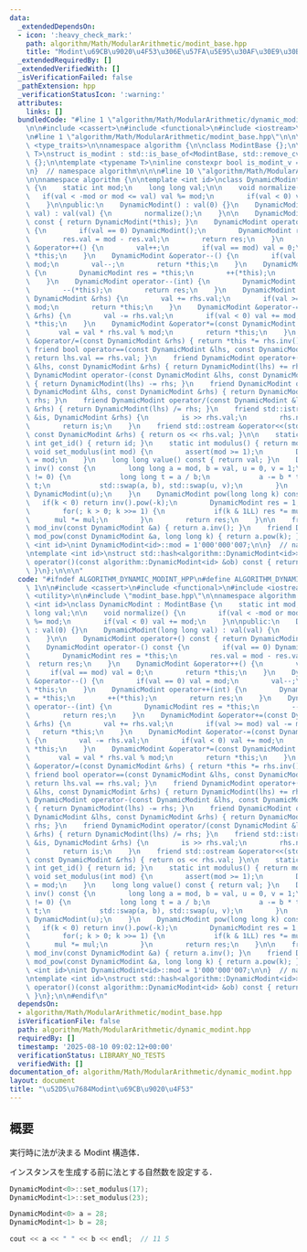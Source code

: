 ```yaml
---
data:
  _extendedDependsOn:
  - icon: ':heavy_check_mark:'
    path: algorithm/Math/ModularArithmetic/modint_base.hpp
    title: "Modint\u69CB\u9020\u4F53\u306E\u57FA\u5E95\u30AF\u30E9\u30B9"
  _extendedRequiredBy: []
  _extendedVerifiedWith: []
  _isVerificationFailed: false
  _pathExtension: hpp
  _verificationStatusIcon: ':warning:'
  attributes:
    links: []
  bundledCode: "#line 1 \"algorithm/Math/ModularArithmetic/dynamic_modint.hpp\"\n\n\
    \n\n#include <cassert>\n#include <functional>\n#include <iostream>\n#include <utility>\n\
    \n#line 1 \"algorithm/Math/ModularArithmetic/modint_base.hpp\"\n\n\n\n#include\
    \ <type_traits>\n\nnamespace algorithm {\n\nclass ModintBase {};\n\ntemplate <typename\
    \ T>\nstruct is_modint : std::is_base_of<ModintBase, std::remove_cv_t<std::remove_reference_t<T>>>\
    \ {};\n\ntemplate <typename T>\ninline constexpr bool is_modint_v = is_modint<T>::value;\n\
    \n}  // namespace algorithm\n\n\n#line 10 \"algorithm/Math/ModularArithmetic/dynamic_modint.hpp\"\
    \n\nnamespace algorithm {\n\ntemplate <int id>\nclass DynamicModint : ModintBase\
    \ {\n    static int mod;\n    long long val;\n\n    void normalize() {\n     \
    \   if(val < -mod or mod <= val) val %= mod;\n        if(val < 0) val += mod;\n\
    \    }\n\npublic:\n    DynamicModint() : val(0) {}\n    DynamicModint(long long\
    \ val) : val(val) {\n        normalize();\n    }\n\n    DynamicModint operator+()\
    \ const { return DynamicModint(*this); }\n    DynamicModint operator-() const\
    \ {\n        if(val == 0) DynamicModint();\n        DynamicModint res = *this;\n\
    \        res.val = mod - res.val;\n        return res;\n    }\n    DynamicModint\
    \ &operator++() {\n        val++;\n        if(val == mod) val = 0;\n        return\
    \ *this;\n    }\n    DynamicModint &operator--() {\n        if(val == 0) val =\
    \ mod;\n        val--;\n        return *this;\n    }\n    DynamicModint operator++(int)\
    \ {\n        DynamicModint res = *this;\n        ++(*this);\n        return res;\n\
    \    }\n    DynamicModint operator--(int) {\n        DynamicModint res = *this;\n\
    \        --(*this);\n        return res;\n    }\n    DynamicModint &operator+=(const\
    \ DynamicModint &rhs) {\n        val += rhs.val;\n        if(val >= mod) val -=\
    \ mod;\n        return *this;\n    }\n    DynamicModint &operator-=(const DynamicModint\
    \ &rhs) {\n        val -= rhs.val;\n        if(val < 0) val += mod;\n        return\
    \ *this;\n    }\n    DynamicModint &operator*=(const DynamicModint &rhs) {\n \
    \       val = val * rhs.val % mod;\n        return *this;\n    }\n    DynamicModint\
    \ &operator/=(const DynamicModint &rhs) { return *this *= rhs.inv(); }\n\n   \
    \ friend bool operator==(const DynamicModint &lhs, const DynamicModint &rhs) {\
    \ return lhs.val == rhs.val; }\n    friend DynamicModint operator+(const DynamicModint\
    \ &lhs, const DynamicModint &rhs) { return DynamicModint(lhs) += rhs; }\n    friend\
    \ DynamicModint operator-(const DynamicModint &lhs, const DynamicModint &rhs)\
    \ { return DynamicModint(lhs) -= rhs; }\n    friend DynamicModint operator*(const\
    \ DynamicModint &lhs, const DynamicModint &rhs) { return DynamicModint(lhs) *=\
    \ rhs; }\n    friend DynamicModint operator/(const DynamicModint &lhs, const DynamicModint\
    \ &rhs) { return DynamicModint(lhs) /= rhs; }\n    friend std::istream &operator>>(std::istream\
    \ &is, DynamicModint &rhs) {\n        is >> rhs.val;\n        rhs.normalize();\n\
    \        return is;\n    }\n    friend std::ostream &operator<<(std::ostream &os,\
    \ const DynamicModint &rhs) { return os << rhs.val; }\n\n    static constexpr\
    \ int get_id() { return id; }\n    static int modulus() { return mod; }\n    static\
    \ void set_modulus(int mod) {\n        assert(mod >= 1);\n        DynamicModint::mod\
    \ = mod;\n    }\n    long long value() const { return val; }\n    DynamicModint\
    \ inv() const {\n        long long a = mod, b = val, u = 0, v = 1;\n        while(b\
    \ != 0) {\n            long long t = a / b;\n            a -= b * t, u -= v *\
    \ t;\n            std::swap(a, b), std::swap(u, v);\n        }\n        return\
    \ DynamicModint(u);\n    }\n    DynamicModint pow(long long k) const {\n     \
    \   if(k < 0) return inv().pow(-k);\n        DynamicModint res = 1, mul = *this;\n\
    \        for(; k > 0; k >>= 1) {\n            if(k & 1LL) res *= mul;\n      \
    \      mul *= mul;\n        }\n        return res;\n    }\n\n    friend DynamicModint\
    \ mod_inv(const DynamicModint &a) { return a.inv(); }\n    friend DynamicModint\
    \ mod_pow(const DynamicModint &a, long long k) { return a.pow(k); }\n};\n\ntemplate\
    \ <int id>\nint DynamicModint<id>::mod = 1'000'000'007;\n\n}  // namespace algorithm\n\
    \ntemplate <int id>\nstruct std::hash<algorithm::DynamicModint<id>> {\n    std::size_t\
    \ operator()(const algorithm::DynamicModint<id> &ob) const { return ob.value();\
    \ }\n};\n\n\n"
  code: "#ifndef ALGORITHM_DYNAMIC_MODINT_HPP\n#define ALGORITHM_DYNAMIC_MODINT_HPP\
    \ 1\n\n#include <cassert>\n#include <functional>\n#include <iostream>\n#include\
    \ <utility>\n\n#include \"modint_base.hpp\"\n\nnamespace algorithm {\n\ntemplate\
    \ <int id>\nclass DynamicModint : ModintBase {\n    static int mod;\n    long\
    \ long val;\n\n    void normalize() {\n        if(val < -mod or mod <= val) val\
    \ %= mod;\n        if(val < 0) val += mod;\n    }\n\npublic:\n    DynamicModint()\
    \ : val(0) {}\n    DynamicModint(long long val) : val(val) {\n        normalize();\n\
    \    }\n\n    DynamicModint operator+() const { return DynamicModint(*this); }\n\
    \    DynamicModint operator-() const {\n        if(val == 0) DynamicModint();\n\
    \        DynamicModint res = *this;\n        res.val = mod - res.val;\n      \
    \  return res;\n    }\n    DynamicModint &operator++() {\n        val++;\n   \
    \     if(val == mod) val = 0;\n        return *this;\n    }\n    DynamicModint\
    \ &operator--() {\n        if(val == 0) val = mod;\n        val--;\n        return\
    \ *this;\n    }\n    DynamicModint operator++(int) {\n        DynamicModint res\
    \ = *this;\n        ++(*this);\n        return res;\n    }\n    DynamicModint\
    \ operator--(int) {\n        DynamicModint res = *this;\n        --(*this);\n\
    \        return res;\n    }\n    DynamicModint &operator+=(const DynamicModint\
    \ &rhs) {\n        val += rhs.val;\n        if(val >= mod) val -= mod;\n     \
    \   return *this;\n    }\n    DynamicModint &operator-=(const DynamicModint &rhs)\
    \ {\n        val -= rhs.val;\n        if(val < 0) val += mod;\n        return\
    \ *this;\n    }\n    DynamicModint &operator*=(const DynamicModint &rhs) {\n \
    \       val = val * rhs.val % mod;\n        return *this;\n    }\n    DynamicModint\
    \ &operator/=(const DynamicModint &rhs) { return *this *= rhs.inv(); }\n\n   \
    \ friend bool operator==(const DynamicModint &lhs, const DynamicModint &rhs) {\
    \ return lhs.val == rhs.val; }\n    friend DynamicModint operator+(const DynamicModint\
    \ &lhs, const DynamicModint &rhs) { return DynamicModint(lhs) += rhs; }\n    friend\
    \ DynamicModint operator-(const DynamicModint &lhs, const DynamicModint &rhs)\
    \ { return DynamicModint(lhs) -= rhs; }\n    friend DynamicModint operator*(const\
    \ DynamicModint &lhs, const DynamicModint &rhs) { return DynamicModint(lhs) *=\
    \ rhs; }\n    friend DynamicModint operator/(const DynamicModint &lhs, const DynamicModint\
    \ &rhs) { return DynamicModint(lhs) /= rhs; }\n    friend std::istream &operator>>(std::istream\
    \ &is, DynamicModint &rhs) {\n        is >> rhs.val;\n        rhs.normalize();\n\
    \        return is;\n    }\n    friend std::ostream &operator<<(std::ostream &os,\
    \ const DynamicModint &rhs) { return os << rhs.val; }\n\n    static constexpr\
    \ int get_id() { return id; }\n    static int modulus() { return mod; }\n    static\
    \ void set_modulus(int mod) {\n        assert(mod >= 1);\n        DynamicModint::mod\
    \ = mod;\n    }\n    long long value() const { return val; }\n    DynamicModint\
    \ inv() const {\n        long long a = mod, b = val, u = 0, v = 1;\n        while(b\
    \ != 0) {\n            long long t = a / b;\n            a -= b * t, u -= v *\
    \ t;\n            std::swap(a, b), std::swap(u, v);\n        }\n        return\
    \ DynamicModint(u);\n    }\n    DynamicModint pow(long long k) const {\n     \
    \   if(k < 0) return inv().pow(-k);\n        DynamicModint res = 1, mul = *this;\n\
    \        for(; k > 0; k >>= 1) {\n            if(k & 1LL) res *= mul;\n      \
    \      mul *= mul;\n        }\n        return res;\n    }\n\n    friend DynamicModint\
    \ mod_inv(const DynamicModint &a) { return a.inv(); }\n    friend DynamicModint\
    \ mod_pow(const DynamicModint &a, long long k) { return a.pow(k); }\n};\n\ntemplate\
    \ <int id>\nint DynamicModint<id>::mod = 1'000'000'007;\n\n}  // namespace algorithm\n\
    \ntemplate <int id>\nstruct std::hash<algorithm::DynamicModint<id>> {\n    std::size_t\
    \ operator()(const algorithm::DynamicModint<id> &ob) const { return ob.value();\
    \ }\n};\n\n#endif\n"
  dependsOn:
  - algorithm/Math/ModularArithmetic/modint_base.hpp
  isVerificationFile: false
  path: algorithm/Math/ModularArithmetic/dynamic_modint.hpp
  requiredBy: []
  timestamp: '2025-08-10 09:02:12+00:00'
  verificationStatus: LIBRARY_NO_TESTS
  verifiedWith: []
documentation_of: algorithm/Math/ModularArithmetic/dynamic_modint.hpp
layout: document
title: "\u52D5\u7684Modint\u69CB\u9020\u4F53"
---
```



## 概要

実行時に法が決まる Modint 構造体．

インスタンスを生成する前に法とする自然数を設定する．

```cpp
DynamicModint<0>::set_modulus(17);
DynamicModint<1>::set_modulus(23);

DynamicModint<0> a = 28;
DynamicModint<1> b = 28;

cout << a << " " << b << endl;  // 11 5
```

